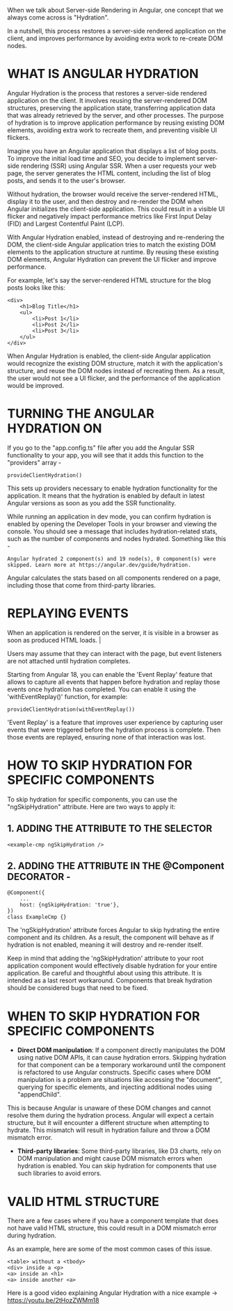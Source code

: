 When we talk about Server-side Rendering in Angular, one concept that we always come across is "Hydration".

In a nutshell, this process restores a server-side rendered application on the client, and improves performance by avoiding extra work to re-create DOM nodes.

# WHAT IS ANGULAR HYDRATION

Angular Hydration is the process that restores a server-side rendered application on the client. It involves reusing the server-rendered DOM structures, preserving the application state, transferring application data that was already retrieved by the server, and other processes. The purpose of hydration is to improve application performance by reusing existing DOM elements, avoiding extra work to recreate them, and preventing visible UI flickers.

Imagine you have an Angular application that displays a list of blog posts. To improve the initial load time and SEO, you decide to implement server-side rendering (SSR) using Angular SSR. When a user requests your web page, the server generates the HTML content, including the list of blog posts, and sends it to the user's browser.

Without hydration, the browser would receive the server-rendered HTML, display it to the user, and then destroy and re-render the DOM when Angular initializes the client-side application. This could result in a visible UI flicker and negatively impact performance metrics like First Input Delay (FID) and Largest Contentful Paint (LCP).

With Angular Hydration enabled, instead of destroying and re-rendering the DOM, the client-side Angular application tries to match the existing DOM elements to the application structure at runtime. By reusing these existing DOM elements, Angular Hydration can prevent the UI flicker and improve performance.

For example, let's say the server-rendered HTML structure for the blog posts looks like this:

    <div>
        <h1>Blog Title</h1>
        <ul>
            <li>Post 1</li>
            <li>Post 2</li>
            <li>Post 3</li>
        </ul>
    </div>

When Angular Hydration is enabled, the client-side Angular application would recognize the existing DOM structure, match it with the application's structure, and reuse the DOM nodes instead of recreating them. As a result, the user would not see a UI flicker, and the performance of the application would be improved.

# TURNING THE ANGULAR HYDRATION ON

If you go to the "app.config.ts" file after you add the Angular SSR functionality to your app, you will see that it adds this function to the "providers" array - 

    provideClientHydration()

This sets up providers necessary to enable hydration functionality for the application. It means that the hydration is enabled by default in latest Angular versions as soon as you add the SSR functionality.

While running an application in dev mode, you can confirm hydration is enabled by opening the Developer Tools in your browser and viewing the console. You should see a message that includes hydration-related stats, such as the number of components and nodes hydrated. Something like this - 


    Angular hydrated 2 component(s) and 19 node(s), 0 component(s) were skipped. Learn more at https://angular.dev/guide/hydration.

Angular calculates the stats based on all components rendered on a page, including those that come from third-party libraries.

# REPLAYING EVENTS

When an application is rendered on the server, it is visible in a browser as soon as produced HTML loads. |

Users may assume that they can interact with the page, but event listeners are not attached until hydration completes. 

Starting from Angular 18, you can enable the 'Event Replay' feature that allows to capture all events that happen before hydration and replay those events once hydration has completed. You can enable it using the 'withEventReplay()' function, for example:

    provideClientHydration(withEventReplay())

'Event Replay' is a feature that improves user experience by capturing user events that were triggered before the hydration process is complete. Then those events are replayed, ensuring none of that interaction was lost.


# HOW TO SKIP HYDRATION FOR SPECIFIC COMPONENTS

To skip hydration for specific components, you can use the "ngSkipHydration" attribute. Here are two ways to apply it:

## 1. ADDING THE ATTRIBUTE TO THE SELECTOR

    <example-cmp ngSkipHydration />

## 2. ADDING THE ATTRIBUTE IN THE @Component DECORATOR - 

    @Component({
        ...
        host: {ngSkipHydration: 'true'},
    })
    class ExampleCmp {}

The 'ngSkipHydration' attribute forces Angular to skip hydrating the entire component and its children. As a result, the component will behave as if hydration is not enabled, meaning it will destroy and re-render itself.

Keep in mind that adding the 'ngSkipHydration' attribute to your root application component would effectively disable hydration for your entire application. Be careful and thoughtful about using this attribute. It is intended as a last resort workaround. Components that break hydration should be considered bugs that need to be fixed.

# WHEN TO SKIP HYDRATION FOR SPECIFIC COMPONENTS

 - **Direct DOM manipulation**: If a component directly manipulates the DOM using native DOM APIs, it can cause hydration errors. Skipping hydration for that component can be a temporary workaround until the component is refactored to use Angular constructs. Specific cases where DOM manipulation is a problem are situations like accessing the "document", querying for specific elements, and injecting additional nodes using "appendChild". 

This is because Angular is unaware of these DOM changes and cannot resolve them during the hydration process. Angular will expect a certain structure, but it will encounter a different structure when attempting to hydrate. This mismatch will result in hydration failure and throw a DOM mismatch error.

 - **Third-party libraries**: Some third-party libraries, like D3 charts, rely on DOM manipulation and might cause DOM mismatch errors when hydration is enabled. You can skip hydration for components that use such libraries to avoid errors.

# VALID HTML STRUCTURE

There are a few cases where if you have a component template that does not have valid HTML structure, this could result in a DOM mismatch error during hydration.

As an example, here are some of the most common cases of this issue.

    <table> without a <tbody>
    <div> inside a <p>
    <a> inside an <h1>
    <a> inside another <a>

Here is a good video explaining Angular Hydration with a nice example -> https://youtu.be/2tHozZWMm18